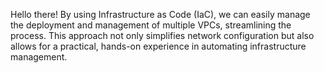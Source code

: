 Hello there! By using Infrastructure as Code (IaC), we can easily manage the deployment and management of multiple VPCs, streamlining the process. This approach not only simplifies network configuration but also allows for a practical, hands-on experience in automating infrastructure management.
